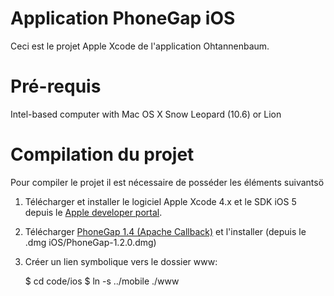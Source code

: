 # Application PhoneGap iOS

Ceci est le projet Apple Xcode de l'application Ohtannenbaum.

# Pré-requis

Intel-based computer with Mac OS X Snow Leopard (10.6) or Lion

# Compilation du projet

Pour compiler le projet il est nécessaire de posséder les éléments suivantsö

 1. Télécharger et installer le logiciel Apple Xcode 4.x et le SDK iOS 5 depuis le [Apple developer portal](http://developer.apple.com/).
 2. Télécharger [PhoneGap 1.4 (Apache Callback)](http://phonegap.com/download) et l'installer (depuis le .dmg iOS/PhoneGap-1.2.0.dmg)
 3. Créer un lien symbolique vers le dossier www:

    $ cd code/ios
    $ ln -s ../mobile ./www

